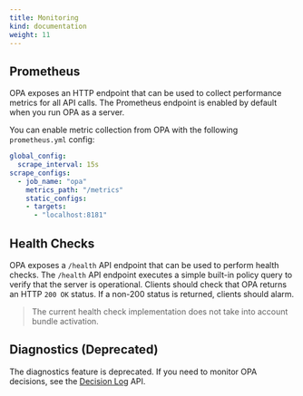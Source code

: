 ```yaml
---
title: Monitoring
kind: documentation
weight: 11
---
```


## Prometheus

OPA exposes an HTTP endpoint that can be used to collect performance metrics
for all API calls. The Prometheus endpoint is enabled by default when you run
OPA as a server.

You can enable metric collection from OPA with the following `prometheus.yml` config:

```yaml
global_config:
  scrape_interval: 15s
scrape_configs:
  - job_name: "opa"
    metrics_path: "/metrics"
    static_configs:
    - targets:
      - "localhost:8181"
```

## Health Checks

OPA exposes a `/health` API endpoint that can be used to perform health checks.
The `/health` API endpoint executes a simple built-in policy query to verify
that the server is operational. Clients should check that OPA returns an HTTP
`200 OK` status. If a non-200 status is returned, clients should alarm.

> The current health check implementation does not take into account bundle
> activation.

## Diagnostics (Deprecated)

The diagnostics feature is deprecated. If you need to monitor OPA decisions, see
the [Decision Log](../decision-logs) API.
